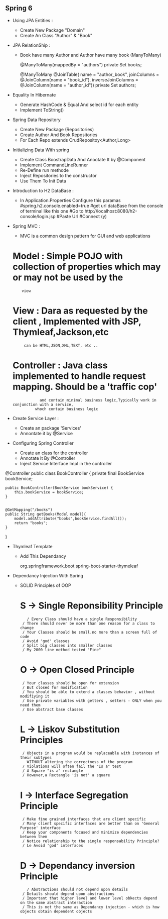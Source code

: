 Spring 6
--------
* Using JPA Entities :
  * Create New Package "Domain"
  * Create An Class "Author" & "Book"

* JPA RelationShip :
  * Book have many Author and Author have many book (ManyToMany)


    @ManyToMany(mappedBy = "authors")
    private Set<Book> books;

    @ManyToMany
    @JoinTable(
            name = "author_book",
            joinColumns = @JoinColumn(name = "book_id"),
            inverseJoinColumns = @JoinColumn(name = "author_id"))
    private Set<Author> authors;	

* Equality In Hibernate

    - Generate HashCode & Equal And select id for each entity
    - Implement ToString()

* Spring Data Repository
    - Create New Package (Repositories)
    - Create Author And Book Repositories
    - For Each Repo extends CrudRepositoy<Author,Long>

* Initializing Data With spring
    - Create Class BoostrapData And Anootate It by @Component
    - Implement CommandLineRunner
    - Re-Define run methode
    - Inject Repositories to the constructor
    - Use Them To Init Data

* Introduction to H2 DataBase :
    - In Application.Properties Configure this paramas
      #spring.h2.console.enabled=true
      #get url dataBase from the console of terminal like this one
      #Go to http://localhost:8080/h2-console/login.jsp
      #Paste Url
      #Connect (y)
* Spring MVC :
    - MVC is a common design pattern for GUI and web applications
  # Model : Simple POJO with collection of properties which may or may not be used by the
  		  view 
  # View : Dara as requested by the client , Implemented with JSP, Thymleaf,Jackson,etc
           can be HTML,JSON,XML,TEXT, etc ..
  # Controller : Java class implemented to handle request mapping. Should be a 'traffic cop'
                  and contain minimal business logic,Typically work in conjunction with a service,
  				whoch contain business logic
* Create Service Layer :
    - Create an package 'Services'
    - Annontate it by @Service
* Configuring Spring Controller
    - Create an class for the controller
    - Annotate It By @Controller
    - Inject Service Interface Impl in the controller


@Controller
public class BookController {
private final BookService bookService;

    public BookController(BookService bookService) {
        this.bookService = bookService;
    }


    @GetMapping("/books")
    public String getBooks(Model model){
        model.addAttribute("books",bookService.findAll());
        return "books";
    }
}

* Thymleaf Template

    - Add This Dependancy

       <dependency>
                <groupId>org.springframework.boot</groupId>
                <artifactId>spring-boot-starter-thymeleaf</artifactId>
       </dependency>

* Dependancy Injection With Spring
    * SOLID Principles of OOP
      # S -> Single Reponsibility Principle
             / Every Class should have a single Responsibility
      	   / There should never be more than one reason for a class to change
      	   / Your Classes should be small.no more than a screen full of code
      	   / Avoid 'god' classes
      	   / Split big classes into smaller classes
      	   / My 2000 line method tested "Fine"
      # O -> Open Closed Principle
      	   / Your classes should be open for extension
      	   / But closed for modification
      	   / You should be able to extend a classes behavior , without modifiying it
      	   / Use private variables with getters , setters - ONLY when you need them
      	   / Use abstract base classes  
      # L -> Liskov Substitution Principles
      	   / Objects in a program would be replaceable with instances of their subtypes
      	     WITHOUT altering the correctness of the program
      	   / Violations will often fail the "Is a" test
      	   / A Square "is a" rectangle
      	   / However,a Rectangle 'is not' a square
      # I -> Interface Segregation Principle
      	   / Make fine grained interfaces that are client specific
      	   / Many client specific interfaces are better than on 'General Purpose' interface
      	   / Keep your components focused and minimize dependencies between them
      	   / Notice relationship to the single responsability Principle?
      	   / Le Avoid 'god' interfaces
      # D -> Dependancy inversion Principle
             / Abstractions should not depend upon details
      	   / Details should depend upon abstractions
      	   / Important that higher level and lower level obkects depend on the same abstract interaction
      	   / This is not the same as Dependancy injection - which is how objects obtain dependent objects
			   
				
    
